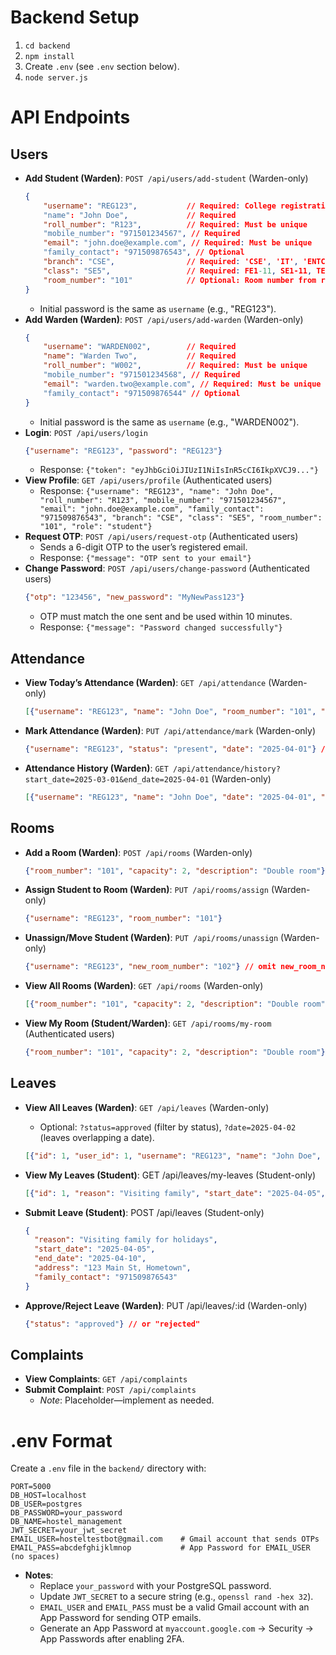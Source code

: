 # Backend Setup
1. `cd backend`
2. `npm install`
3. Create `.env` (see `.env` section below).
4. `node server.js`

# API Endpoints

## Users
- **Add Student (Warden)**: `POST /api/users/add-student` (Warden-only)
  ```json
  {
      "username": "REG123",           // Required: College registration number
      "name": "John Doe",             // Required
      "roll_number": "R123",          // Required: Must be unique
      "mobile_number": "971501234567", // Required
      "email": "john.doe@example.com", // Required: Must be unique
      "family_contact": "971509876543", // Optional
      "branch": "CSE",                // Required: 'CSE', 'IT', 'ENTC', 'ECE', 'AI&DS'
      "class": "SE5",                 // Required: FE1-11, SE1-11, TE1-11
      "room_number": "101"            // Optional: Room number from rooms table
  }
  ```
  - Initial password is the same as `username` (e.g., "REG123").
- **Add Warden (Warden)**: `POST /api/users/add-warden` (Warden-only)
  ```json
  {
      "username": "WARDEN002",        // Required
      "name": "Warden Two",           // Required
      "roll_number": "W002",          // Required: Must be unique
      "mobile_number": "971501234568", // Required
      "email": "warden.two@example.com", // Required: Must be unique
      "family_contact": "971509876544" // Optional
  }
  ```
  - Initial password is the same as `username` (e.g., "WARDEN002").
- **Login**: `POST /api/users/login`
  ```json
  {"username": "REG123", "password": "REG123"}
  ```
  - Response: `{"token": "eyJhbGciOiJIUzI1NiIsInR5cCI6IkpXVCJ9..."}`
- **View Profile**: `GET /api/users/profile` (Authenticated users)
  - Response: `{"username": "REG123", "name": "John Doe", "roll_number": "R123", "mobile_number": "971501234567", "email": "john.doe@example.com", "family_contact": "971509876543", "branch": "CSE", "class": "SE5", "room_number": "101", "role": "student"}`
- **Request OTP**: `POST /api/users/request-otp` (Authenticated users)
  - Sends a 6-digit OTP to the user’s registered email.
  - Response: `{"message": "OTP sent to your email"}`
- **Change Password**: `POST /api/users/change-password` (Authenticated users)
  ```json
  {"otp": "123456", "new_password": "MyNewPass123"}
  ```
  - OTP must match the one sent and be used within 10 minutes.
  - Response: `{"message": "Password changed successfully"}`

## Attendance
- **View Today’s Attendance (Warden)**: `GET /api/attendance` (Warden-only)
  ```json
  [{"username": "REG123", "name": "John Doe", "room_number": "101", "status": "absent"}]
  ```
- **Mark Attendance (Warden)**: `PUT /api/attendance/mark` (Warden-only)
  ```json
  {"username": "REG123", "status": "present", "date": "2025-04-01"} // date optional, defaults to today
  ```
- **Attendance History (Warden)**: `GET /api/attendance/history?start_date=2025-03-01&end_date=2025-04-01` (Warden-only)
  ```json
  [{"username": "REG123", "name": "John Doe", "date": "2025-04-01", "status": "present"}]
  ```

## Rooms
- **Add a Room (Warden)**: `POST /api/rooms` (Warden-only)
  ```json
  {"room_number": "101", "capacity": 2, "description": "Double room"}
  ```
- **Assign Student to Room (Warden)**: `PUT /api/rooms/assign` (Warden-only)
  ```json
  {"username": "REG123", "room_number": "101"}
  ```
- **Unassign/Move Student (Warden)**: `PUT /api/rooms/unassign` (Warden-only)
  ```json
  {"username": "REG123", "new_room_number": "102"} // omit new_room_number to unassign
  ```
- **View All Rooms (Warden)**: `GET /api/rooms` (Warden-only)
  ```json
  [{"room_number": "101", "capacity": 2, "description": "Double room", "occupants": [{"username": "REG123", "name": "John Doe"}], "occupant_count": 1}]
  ```
- **View My Room (Student/Warden)**: `GET /api/rooms/my-room` (Authenticated users)
  ```json
  {"room_number": "101", "capacity": 2, "description": "Double room"}
  ```

## Leaves
- **View All Leaves (Warden)**: `GET /api/leaves` (Warden-only)
  - Optional: `?status=approved` (filter by status), `?date=2025-04-02` (leaves overlapping a date).
  ```json
  [{"id": 1, "user_id": 1, "username": "REG123", "name": "John Doe", "room_number": "101", "reason": "Visiting family", "start_date": "2025-04-05", "end_date": "2025-04-10", "address": "123 Main St", "family_contact": "971509876543", "status": "approved", "submitted_at": "...", "reviewed_at": "..."}]
  ```

- **View My Leaves (Student)**: GET /api/leaves/my-leaves (Student-only)
  ```json
  [{"id": 1, "reason": "Visiting family", "start_date": "2025-04-05", "end_date": "2025-04-10", "address": "123 Main St", "family_contact": "971509876543", "status": "approved", "submitted_at": "...", "reviewed_at": "..."}]
  ```

- **Submit Leave (Student)**: POST /api/leaves (Student-only)
  ```json
  {
    "reason": "Visiting family for holidays",
    "start_date": "2025-04-05",
    "end_date": "2025-04-10",
    "address": "123 Main St, Hometown",
    "family_contact": "971509876543"
  }
  ```

- **Approve/Reject Leave (Warden)**: PUT /api/leaves/:id (Warden-only)
  ```json
  {"status": "approved"} // or "rejected"
  ```

## Complaints
- **View Complaints**: `GET /api/complaints`
- **Submit Complaint**: `POST /api/complaints`
  - *Note*: Placeholder—implement as needed.

# .env Format
Create a `.env` file in the `backend/` directory with:
```
PORT=5000
DB_HOST=localhost
DB_USER=postgres
DB_PASSWORD=your_password
DB_NAME=hostel_management
JWT_SECRET=your_jwt_secret
EMAIL_USER=hosteltestbot@gmail.com    # Gmail account that sends OTPs
EMAIL_PASS=abcdefghijklmnop           # App Password for EMAIL_USER (no spaces)
```

- **Notes**:
  - Replace `your_password` with your PostgreSQL password.
  - Update `JWT_SECRET` to a secure string (e.g., `openssl rand -hex 32`).
  - `EMAIL_USER` and `EMAIL_PASS` must be a valid Gmail account with an App Password for sending OTP emails.
  - Generate an App Password at `myaccount.google.com` → Security → App Passwords after enabling 2FA.

```
